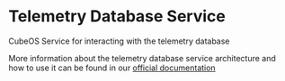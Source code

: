 # Telemetry Database Service

CubeOS Service for interacting with the telemetry database

More information about the telemetry database service architecture and how to use it
can be found in our [official documentation](https://docs.cubeos-doc-websitem/latest/ecosystem/services/telemetry-db.html)